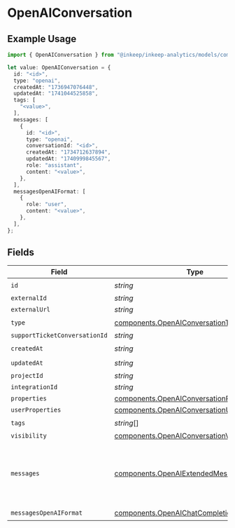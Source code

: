 # OpenAIConversation

## Example Usage

```typescript
import { OpenAIConversation } from "@inkeep/inkeep-analytics/models/components";

let value: OpenAIConversation = {
  id: "<id>",
  type: "openai",
  createdAt: "1736947076448",
  updatedAt: "1741044525858",
  tags: [
    "<value>",
  ],
  messages: [
    {
      id: "<id>",
      type: "openai",
      conversationId: "<id>",
      createdAt: "1734712637894",
      updatedAt: "1740999845567",
      role: "assistant",
      content: "<value>",
    },
  ],
  messagesOpenAIFormat: [
    {
      role: "user",
      content: "<value>",
    },
  ],
};
```

## Fields

| Field                                                                                                      | Type                                                                                                       | Required                                                                                                   | Description                                                                                                |
| ---------------------------------------------------------------------------------------------------------- | ---------------------------------------------------------------------------------------------------------- | ---------------------------------------------------------------------------------------------------------- | ---------------------------------------------------------------------------------------------------------- |
| `id`                                                                                                       | *string*                                                                                                   | :heavy_check_mark:                                                                                         | N/A                                                                                                        |
| `externalId`                                                                                               | *string*                                                                                                   | :heavy_minus_sign:                                                                                         | N/A                                                                                                        |
| `externalUrl`                                                                                              | *string*                                                                                                   | :heavy_minus_sign:                                                                                         | N/A                                                                                                        |
| `type`                                                                                                     | [components.OpenAIConversationType](../../models/components/openaiconversationtype.md)                     | :heavy_check_mark:                                                                                         | N/A                                                                                                        |
| `supportTicketConversationId`                                                                              | *string*                                                                                                   | :heavy_minus_sign:                                                                                         | N/A                                                                                                        |
| `createdAt`                                                                                                | *string*                                                                                                   | :heavy_check_mark:                                                                                         | N/A                                                                                                        |
| `updatedAt`                                                                                                | *string*                                                                                                   | :heavy_check_mark:                                                                                         | N/A                                                                                                        |
| `projectId`                                                                                                | *string*                                                                                                   | :heavy_minus_sign:                                                                                         | N/A                                                                                                        |
| `integrationId`                                                                                            | *string*                                                                                                   | :heavy_minus_sign:                                                                                         | N/A                                                                                                        |
| `properties`                                                                                               | [components.OpenAIConversationProperties](../../models/components/openaiconversationproperties.md)         | :heavy_minus_sign:                                                                                         | N/A                                                                                                        |
| `userProperties`                                                                                           | [components.OpenAIConversationUserProperties](../../models/components/openaiconversationuserproperties.md) | :heavy_minus_sign:                                                                                         | N/A                                                                                                        |
| `tags`                                                                                                     | *string*[]                                                                                                 | :heavy_check_mark:                                                                                         | N/A                                                                                                        |
| `visibility`                                                                                               | [components.OpenAIConversationVisibility](../../models/components/openaiconversationvisibility.md)         | :heavy_minus_sign:                                                                                         | N/A                                                                                                        |
| `messages`                                                                                                 | [components.OpenAIExtendedMessage](../../models/components/openaiextendedmessage.md)[]                     | :heavy_check_mark:                                                                                         | The messages in the conversation. Must be at least one message.                                            |
| `messagesOpenAIFormat`                                                                                     | [components.OpenAIChatCompletionMessage](../../models/components/openaichatcompletionmessage.md)[]         | :heavy_check_mark:                                                                                         | N/A                                                                                                        |